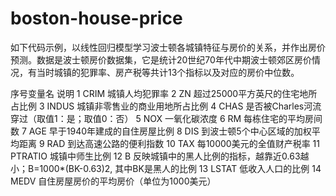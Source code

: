 # boston-house-price


如下代码示例，以线性回归模型学习波士顿各城镇特征与房价的关系，并作出房价预测。数据是波士顿房价数据集，它是统计20世纪70年代中期波士顿郊区房价情况，有当时城镇的犯罪率、房产税等共计13个指标以及对应的房价中位数。

序号变量名 说明
1 CRIM 城镇人均犯罪率
2 ZN 超过25000平方英尺的住宅地所占比例
3 INDUS 城镇非零售业的商业用地所占比例
4 CHAS 是否被Charles河流穿过（取值1：是；取值0：否）
5 NOX 一氧化碳浓度
6 RM 每栋住宅的平均房间数
7 AGE 早于1940年建成的自住房屋比例
8 DIS 到波士顿5个中心区域的加权平均距离
9 RAD 到达高速公路的便利指数
10 TAX 每10000美元的全值财产税率
11 PTRATIO 城镇中师生比例
12 B 反映城镇中的黑人比例的指标，越靠近0.63越小；B=1000*(BK-0.63)2, 其中BK是黑人的比例
13 LSTAT 低收入人口的比例
14 MEDV 自住房屋房价的平均房价（单位为1000美元）
